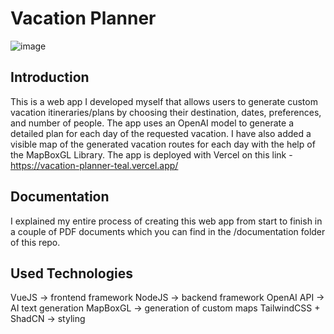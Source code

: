 # Vacation Planner

![image](https://github.com/user-attachments/assets/4d2b2886-4137-4c9c-b7a7-322688c30e8f)


## Introduction
This is a web app I developed myself that allows users to generate custom vacation itineraries/plans by choosing their destination, dates, preferences, and number of people. The app uses an OpenAI model to generate a detailed plan for each day of the requested vacation. I have also added a visible map of the generated vacation routes for each day with the help of the MapBoxGL Library. The app is deployed with Vercel on this link - https://vacation-planner-teal.vercel.app/

## Documentation
I explained my entire process of creating this web app from start to finish in a couple of PDF documents which you can find in the /documentation folder of this repo.

## Used Technologies
VueJS -> frontend framework
NodeJS -> backend framework
OpenAI API -> AI text generation
MapBoxGL -> generation of custom maps
TailwindCSS + ShadCN -> styling
